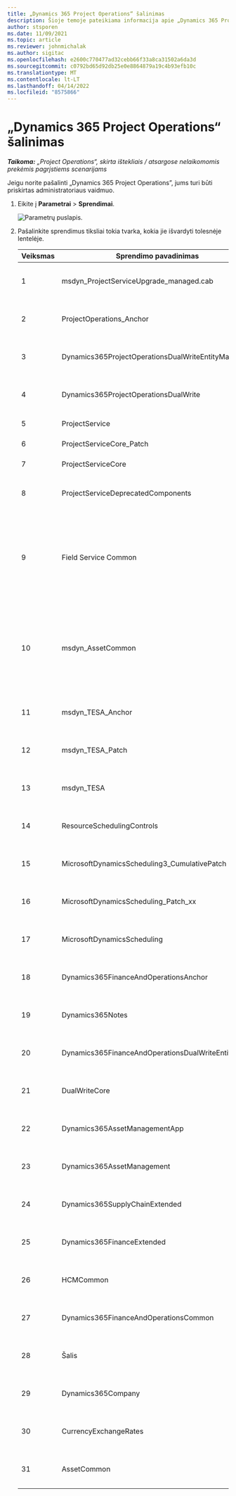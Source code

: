 ```yaml
---
title: „Dynamics 365 Project Operations“ šalinimas
description: Šioje temoje pateikiama informacija apie „Dynamics 365 Project Operations“ pašalinimą.
author: stsporen
ms.date: 11/09/2021
ms.topic: article
ms.reviewer: johnmichalak
ms.author: sigitac
ms.openlocfilehash: e2600c770477ad32cebb66f33a8ca31502a6da3d
ms.sourcegitcommit: c0792bd65d92db25e0e8864879a19c4b93efb10c
ms.translationtype: MT
ms.contentlocale: lt-LT
ms.lasthandoff: 04/14/2022
ms.locfileid: "8575866"
---
```

# <a name="uninstall-dynamics-365-project-operations"></a>„Dynamics 365 Project Operations“ šalinimas 

_**Taikoma:** „Project Operations“, skirta ištekliais / atsargose nelaikomomis prekėmis pagrįstiems scenarijams_

Jeigu norite pašalinti „Dynamics 365 Project Operations”, jums turi būti priskirtas administratoriaus vaidmuo.

1. Eikite į **Parametrai** > **Sprendimai**.

    ![Parametrų puslapis.](./media/uninstall-proj-ops-solutions.png)
  
2. Pašalinkite sprendimus tiksliai tokia tvarka, kokia jie išvardyti tolesnėje lentelėje. 

    | Veiksmas | Sprendimo pavadinimas                                    | Pastaba.                                                                                         |
    |------|----------------------------------------------------|----------------------------------------------------------------------------------------------|
    | 1 | msdyn_ProjectServiceUpgrade_managed.cab            | Jeigu neradote šio sprendimo, jį praleiskite.                                                            |
    | 2 | ProjectOperations_Anchor                           | Jeigu neradote šio sprendimo, jį praleiskite.                                                            |
    | 3 | Dynamics365ProjectOperationsDualWriteEntityMaps    | Jeigu neradote šio sprendimo, jį praleiskite.                                                            |
    | 4 | Dynamics365ProjectOperationsDualWrite              | Jeigu neradote šio sprendimo, jį praleiskite.                                                            |
    | 5 | ProjectService                                     | Papildomų pastabų nėra.                                                                         |
    | 6 | ProjectServiceCore_Patch                           | Papildomų pastabų nėra.                                                                         |
    | 7 | ProjectServiceCore                                 | Papildomų pastabų nėra.                                                                         |
    | 8 | ProjectServiceDeprecatedComponents                 | Jeigu neradote šio sprendimo, jį praleiskite.                                                            |
    | 9 | Field Service Common                                 | Reikalingas dvigubam rašymui su Dynamics 365 Finance arba Dynamics 365 Supply Chain Management.   |
    | 10 | msdyn_AssetCommon                                  | Reikalingas dvigubam rašymui su Dynamics 365 Finance arba Dynamics 365 Supply Chain Management.   |
    | 11 | msdyn_TESA_Anchor                                  | Privaloma „Dynamics 365 Field Service”.                                                     |
    | 12 | msdyn_TESA_Patch                                   | Privaloma „Dynamics 365 Field Service”.                                                     |
    | 13 | msdyn_TESA                                         | Privaloma „Dynamics 365 Field Service”.                                                     |
    | 14 | ResourceSchedulingControls                         | Privaloma „Dynamics 365 Field Service”.                                                     |
    | 15 | MicrosoftDynamicsScheduling3_CumulativePatch       | Privaloma „Dynamics 365 Field Service”.                                                     |
    | 16 | MicrosoftDynamicsScheduling_Patch_xx               | Privaloma „Dynamics 365 Field Service”.                                                     |
    | 17 | MicrosoftDynamicsScheduling                        | Privaloma „Dynamics 365 Field Service”.                                                     |
    | 18 | Dynamics365FinanceAndOperationsAnchor              | Jeigu neradote šio sprendimo, jį praleiskite.                                                            |
    | 19 | Dynamics365Notes                                   | Jeigu neradote šio sprendimo, jį praleiskite.                                                            |
    | 20 | Dynamics365FinanceAndOperationsDualWriteEntityMaps | Jeigu neradote šio sprendimo, jį praleiskite.                                                            |
    | 21 | DualWriteCore                                      | Jeigu neradote šio sprendimo, jį praleiskite.                                                            |
    | 22 | Dynamics365AssetManagementApp                      | Jeigu neradote šio sprendimo, jį praleiskite.                                                            |
    | 23 | Dynamics365AssetManagement                         | Jeigu neradote šio sprendimo, jį praleiskite.                                                            |
    | 24 | Dynamics365SupplyChainExtended                     | Jeigu neradote šio sprendimo, jį praleiskite.                                                            |
    | 25 | Dynamics365FinanceExtended                         | Jeigu neradote šio sprendimo, jį praleiskite.                                                            |
    | 26 | HCMCommon                                          | Jeigu neradote šio sprendimo, jį praleiskite.                                                            |
    | 27 | Dynamics365FinanceAndOperationsCommon              | Jeigu neradote šio sprendimo, jį praleiskite.                                                            |
    | 28 | Šalis                                              | Jeigu neradote šio sprendimo, jį praleiskite.                                                            |
    | 29 | Dynamics365Company                                 | Jeigu neradote šio sprendimo, jį praleiskite.                                                            |
    | 30 | CurrencyExchangeRates                              | Jeigu neradote šio sprendimo, jį praleiskite.                                                            |
    | 31 | AssetCommon                                        | Jeigu neradote šio sprendimo, jį praleiskite.                                                            |
